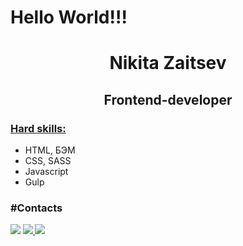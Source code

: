 <h1>Hello World!!!</h1>

<h1 align="center">Nikita Zaitsev</h1>
<h2 align="center">Frontend-developer</h2>

<h3><u>Hard skills:</u></h3>
<ul>
  <li>HTML, БЭМ</li>
  <li>CSS, SASS</li>
  <li>Javascript</li>
  <li>Gulp</li>
</ul>

<h3>#Contacts</h3>

__<a href="mailto:nikitazaitsev1986@mail.ru" target="blank"><img src="https://i.postimg.cc/QVLw3hT5/mail.png"/></a>__ __<a href="https://vk.com/nikitazaitsev1986" target="blank"><img src="https://i.postimg.cc/T2yPf0bY/vk.png"/>
</a>__ __<a href ="https://t.me/Nikitazaitsev1986" target="blank"><img src="https://i.postimg.cc/GtTVVHHd/telegram.png"/></a>__ 







